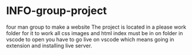 # INFO-group-project
four man group to make a website
The project is located in a please work folder
for it to work all css images and html index must be in on folder in vscode 
to open you have to go live on vscode which means going in extension and installing live server.
